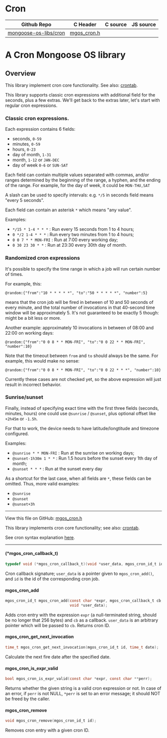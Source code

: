 # Cron
| Github Repo | C Header | C source  | JS source |
| ----------- | -------- | --------  | ----------------- |
| [mongoose-os-libs/cron](https://github.com/mongoose-os-libs/cron) | [mgos_cron.h](https://github.com/mongoose-os-libs/cron/tree/master/include/mgos_cron.h) | &nbsp;  | &nbsp;         |

# A Cron Mongoose OS library

## Overview

This library implement cron core functionality. See also:
[crontab](https://github.com/mongoose-os-libs/crontab).

This library supports classic cron expressions with additional field for the
seconds, plus a few extras. We'll get back to the extras later, let's start
with regular cron expressions.

### Classic cron expressions.

Each expression contains 6 fields:

  - seconds, `0-59`
  - minutes, `0-59`
  - hours, `0-23`
  - day of month, `1-31`
  - month, `1-12` or `JAN-DEC`
  - day of week `0-6` or `SUN-SAT`

Each field can contain multiple values separated with commas, and/or ranges
determined by the beginning of the range, a hyphen, and the ending of the
range. For example, for the day of week, it could be `MON-THU,SAT`

A slash can be used to specify intervals: e.g. `*/5` in seconds field means
"every 5 seconds".

Each field can contain an asterisk `*` which means "any value".

Examples:

- `*/15 * 1-4 * * *` : Run every 15 seconds from 1 to 4 hours;
- `0 */2 1-4 * * *` : Run every two minutes from 1 to 4 hours;
- `0 0 7 * * MON-FRI` : Run at 7:00 every working day;
- `0 30 23 30 * *` : Run at 23:30 every 30th day of month.

### Randomized cron expressions

It's possible to specify the time range in which a job will run certain number
of times.

For example, this:

```
@random:{"from":"10 * * * * *", "to":"50 * * * * *", "number":5}
```

means that the cron job will be fired in between of 10 and 50 seconds of every
minute, and the total number of invocations in that 40-second time window will
be approximately 5. It's not guaranteed to be exactly 5 though: might be a bit
less or more.

Another example: approximately 10 invocations in between of 08:00 and 22:00 on
working days:

```
@random:{"from":"0 0 8 * * MON-FRI", "to":"0 0 22 * * MON-FRI", "number":10}
```

Note that the timeout between `from` and `to` should always be the same.
For example, this would make no sense:

```
@random:{"from":"0 0 8 * * MON-FRI", "to":"0 0 22 * * *", "number":10}
```

Currently these cases are not checked yet, so the above expression will just
result in incorrect behavior.

### Sunrise/sunset

Finally, instead of specifying exact time with the first three fields (seconds,
minutes, hours) one could use `@sunrise` / `@sunset`, plus optional offset like
`+2h45m` or `-1.5h`.

For that to work, the device needs to have latitude/longtitude and timezone
configured.

Examples:

- `@sunrise * * MON-FRI` : Run at the sunrise on working days;
- `@sunset-1h30m 1 * *` : Run 1.5 hours before the sunset every 1th day of month;
- `@sunset * * *` : Run at the sunset every day

As a shortcut for the last case, when all fields are `*`, these fields can be
omitted. Thus, more valid examples:

- `@sunrise`
- `@sunset`
- `@sunset+3h`


 ----- 

View this file on GitHub:
[mgos_cron.h](https://github.com/mongoose-os-libs/cron/blob/master/include/mgos_cron.h)

This library implements cron core functionality; see also:
[crontab](https://mongoose-os.com/docs/api/mgos_crontab.h.html).

See cron syntax explanation
[here](https://github.com/mongoose-os-libs/cron/blob/master/README.md).
 

 ----- 
#### (*mgos_cron_callback_t)

```c
typedef void (*mgos_cron_callback_t)(void *user_data, mgos_cron_id_t id);
```

Cron callback signature; `user_data` is a pointer given to
`mgos_cron_add()`, and `id` is the id of the corresponding cron job.
 
#### mgos_cron_add

```c
mgos_cron_id_t mgos_cron_add(const char *expr, mgos_cron_callback_t cb,
                             void *user_data);
```

Adds cron entry with the expression `expr` (a null-terminated string, should
be no longer that 256 bytes) and `cb` as a callback.
`user_data` is an arbitrary pointer which will be passed to `cb`.
Returns cron ID.
 
#### mgos_cron_get_next_invocation

```c
time_t mgos_cron_get_next_invocation(mgos_cron_id_t id, time_t date);
```

Calculate the next fire date after the specified date.
 
#### mgos_cron_is_expr_valid

```c
bool mgos_cron_is_expr_valid(const char *expr, const char **perr);
```

Returns whether the given string is a valid cron expression or not. In case
of an error, if `perr` is not NULL, `*perr` is set to an error message; it
should NOT be freed by the caller.
 
#### mgos_cron_remove

```c
void mgos_cron_remove(mgos_cron_id_t id);
```

Removes cron entry with a given cron ID.
 
